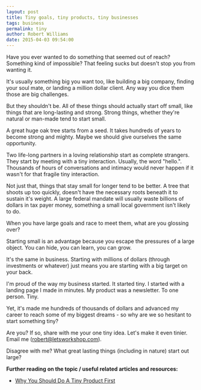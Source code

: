 ```yaml
---
layout: post
title: Tiny goals, tiny products, tiny businesses
tags: business
permalink: tiny
author: Robert Williams
date: 2015-04-03 09:54:00
---
```


Have you ever wanted to do something that seemed out of reach? Something kind of impossible? That feeling sucks but doesn't stop you from wanting it. 

It's usually something big you want too, like building a big company, finding your soul mate, or landing a million dollar client. Any way you dice them those are big challenges.

But they shouldn't be. All of these things should actually start off small, like things that are long-lasting and strong. Strong things, whether they're natural or man-made tend to start small. 

A great huge oak tree starts from a seed. It takes hundreds of years to become strong and mighty. Maybe we should give ourselves the same opportunity.

Two life-long partners in a loving relationship start as complete strangers. They start by meeting with a tiny interaction. Usually, the word "hello.". Thousands of hours of conversations and intimacy would never happen if it wasn't for that fragile tiny interaction.

Not just that, things that stay small for longer tend to be better. A tree that shoots up too quickly, doesn't have the necessary roots beneath it to sustain it's weight. A large federal mandate will usually waste billions of dollars in tax payer money, something a small local government isn't likely to do.

When you have large goals and race to meet them, what are you glossing over?

Starting small is an advantage because you escape the pressures of a large object. You can hide, you can learn, you can grow. 

It's the same in business. Starting with millions of dollars (through investments or whatever) just means you are starting with a big target on your back. 

I'm proud of the way my business started. It started tiny. I started with a landing page I made in minutes. My product was a newsletter. To one person. Tiny. 

Yet, it's made me hundreds of thousands of dollars and advanced my career to reach some of my biggest dreams - so why are we so hesitant to start something tiny?

Are you? If so, share with me your one tiny idea. Let's make it even tinier. Email me (robert@letsworkshop.com).

Disagree with me? What great lasting things (including in nature) start out large?

**Further reading on the topic / useful related articles and resources:**

- [Why You Should Do A Tiny Product First](https://unicornfree.com/2013/why-you-should-do-a-tiny-product-first)